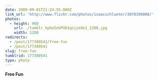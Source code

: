 ```yaml
---
date: 2009-09-01T21:24:55.000Z
link_url: 'http://www.flickr.com/photos/isaacschlueter/3878399808/'
photos:
  - height: 960
    url: ./tumblr_kpba5eGPU61qzjzo9o1_1280.jpg
    width: 1280
redirects:
  - /post/177380541/free-fun
  - /post/177380541
slug: free-fun
tumblrid: 177380541
type: photo
---
```

<p><b>Free Fun</b></p>
